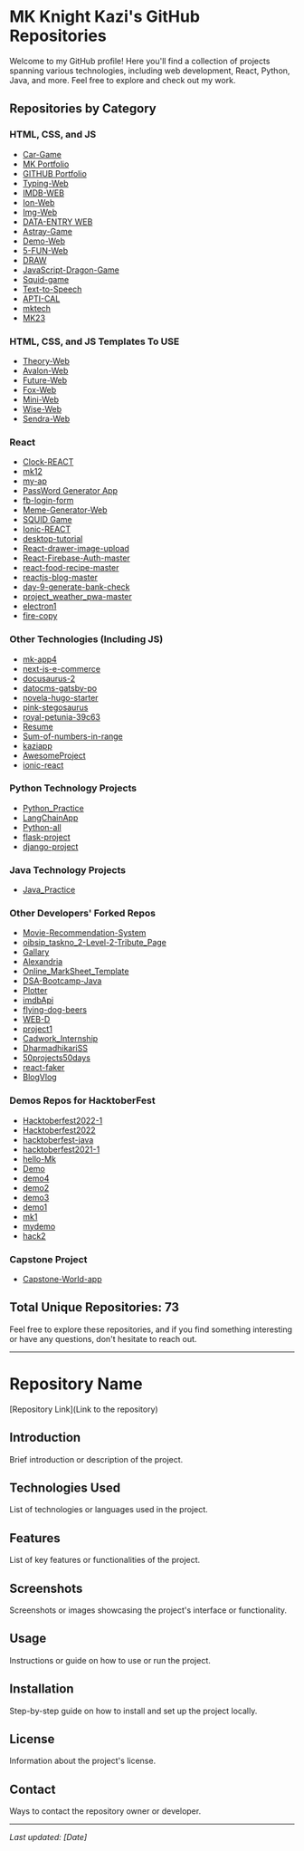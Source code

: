 # MK Knight Kazi's GitHub Repositories

Welcome to my GitHub profile! Here you'll find a collection of projects spanning various technologies, including web development, React, Python, Java, and more. Feel free to explore and check out my work.

## Repositories by Category

### HTML, CSS, and JS

- [Car-Game](https://github.com/mk-knight23/mk3)
- [MK Portfolio](https://github.com/mk-knight23/mk-portfolio)
- [GITHUB Portfolio](https://github.com/mk-knight23/mk-knight23)
- [Typing-Web](https://github.com/mk-knight23/typing12)
- [IMDB-WEB](https://github.com/mk-knight23/imdbApi)
- [Ion-Web](https://github.com/mk-knight23/mk-courses)
- [Img-Web](https://github.com/mk-knight23/upload-img-fire)
- [DATA-ENTRY WEB](https://github.com/mk-knight23/DATA-ENTRY)
- [Astray-Game](https://github.com/mk-knight23/Astray-master)
- [Demo-Web](https://github.com/mk-knight23/mydemo)
- [5-FUN-Web](https://github.com/mk-knight23/5-FUN)
- [DRAW](https://github.com/mk-knight23/Draw)
- [JavaScript-Dragon-Game](https://github.com/mk-knight23/JavaScript-Dragon-Game)
- [Squid-game](https://github.com/mk-knight23/Squid-game)
- [Text-to-Speech](https://github.com/mk-knight23/Text-to-Speech)
- [APTI-CAL](https://github.com/mk-knight23/APTI-CAL)
- [mktech](https://github.com/mk-knight23/mktech)
- [MK23](https://github.com/mk-knight23/MK23)


### HTML, CSS, and JS Templates To USE
- [Theory-Web](https://github.com/mk-knight23/theory)
- [Avalon-Web](https://github.com/mk-knight23/avalon)
- [Future-Web](https://github.com/mk-knight23/future)
- [Fox-Web](https://github.com/mk-knight23/fox)
- [Mini-Web](https://github.com/mk-knight23/minipic)
- [Wise-Web](https://github.com/mk-knight23/wise)
- [Sendra-Web](https://github.com/mk-knight23/sendra)


### React

- [Clock-REACT](https://github.com/mk-knight23/clock)
- [mk12](https://github.com/mk-knight23/mk12)
- [my-ap](https://github.com/mk-knight23/my-ap)
- [PassWord Generator App](https://github.com/mk-knight23/my-card)
- [fb-login-form](https://github.com/mk-knight23/fb-login-form)
- [Meme-Generator-Web](https://github.com/mk-knight23/meme-generator)
- [SQUID Game](https://github.com/mk-knight23/Squid-game)
- [Ionic-REACT](https://github.com/mk-knight23/ionic-react)
- [desktop-tutorial](https://github.com/mk-knight23/desktop-tutorial)
- [React-drawer-image-upload](https://github.com/mk-knight23/react-drawer-image-upload)
- [React-Firebase-Auth-master](https://github.com/mk-knight23/React-Firebase-Auth-master)
- [react-food-recipe-master](https://github.com/mk-knight23/react-food-recipe-master)
- [reactjs-blog-master](https://github.com/mk-knight23/reactjs-blog-master)
- [day-9-generate-bank-check](https://github.com/mk-knight23/day-9-generate-bank-check)
- [project_weather_pwa-master](https://github.com/mk-knight23/project_weather_pwa-master)
- [electron1](https://github.com/mk-knight23/electron1)
- [fire-copy](https://github.com/mk-knight23/fire-copy)

### Other Technologies (Including JS)

- [mk-app4](https://github.com/mk-knight23/mk-app4)
- [next-js-e-commerce](https://github.com/mk-knight23/next-js-e-commerce)
- [docusaurus-2](https://github.com/mk-knight23/docusaurus-2)
- [datocms-gatsby-po](https://github.com/mk-knight23/datocms-gatsby-po)
- [novela-hugo-starter](https://github.com/mk-knight23/novela-hugo-starter)
- [pink-stegosaurus](https://github.com/mk-knight23/pink-stegosaurus)
- [royal-petunia-39c63](https://github.com/mk-knight23/royal-petunia-39c63)
- [Resume](https://github.com/mk-knight23/Resume)
- [Sum-of-numbers-in-range](https://github.com/mk-knight23/Sum-of-numbers-in-range)
- [kaziapp](https://github.com/mk-knight23/kaziapp)
- [AwesomeProject](https://github.com/mk-knight23/AwesomeProject)
- [ionic-react](https://github.com/mk-knight23/ionic-react)

### Python Technology Projects

- [Python_Practice](https://github.com/mk-knight23/Python_Practice)
- [LangChainApp](https://github.com/mk-knight23/LangChainApp)
- [Python-all](https://github.com/mk-knight23/Python-all)
- [flask-project](https://github.com/mk-knight23/flask-project)
- [django-project](https://github.com/mk-knight23/django-project)

### Java Technology Projects

- [Java_Practice](https://github.com/mk-knight23/Java_Practice)

### Other Developers' Forked Repos

- [Movie-Recommendation-System](https://github.com/mk-knight23/Movie-Recommendation-System)
- [oibsip_taskno_2-Level-2-Tribute_Page](https://github.com/mk-knight23/oibsip_taskno_2-Level-2-Tribute_Page)
- [Gallary](https://github.com/mk-knight23/Gallary)
- [Alexandria](https://github.com/mk-knight23/Alexandria)
- [Online_MarkSheet_Template](https://github.com/mk-knight23/Online_MarkSheet_Template)
- [DSA-Bootcamp-Java](https://github.com/mk-knight23/DSA-Bootcamp-Java)
- [Plotter](https://github.com/mk-knight23/Plotter)
- [imdbApi](https://github.com/mk-knight23/imdbApi)
- [flying-dog-beers](https://github.com/mk-knight23/flying-dog-beers)
- [WEB-D](https://github.com/mk-knight23/WEB-D)
- [project1](https://github.com/mk-knight23/project1)
- [Cadwork_Internship](https://github.com/mk-knight23/Cadwork_Internship)
- [DharmadhikariSS](https://github.com/mk-knight23/DharmadhikariSS)
- [50projects50days](https://github.com/mk-knight23/50projects50days)
- [react-faker](https://github.com/mk-knight23/react-faker)
- [BlogVlog](https://github.com/mk-knight23/BlogVlog)

### Demos Repos for HacktoberFest

- [Hacktoberfest2022-1](https://github.com/mk-knight23/Hacktoberfest2022-1)
- [Hacktoberfest2022](https://github.com/mk-knight23/Hacktoberfest2022)
- [hacktoberfest-java](https://github.com/mk-knight23/hacktoberfest-java)
- [hacktoberfest2021-1](https://github.com/mk-knight23/hacktoberfest2021-1)
- [hello-Mk](https://github.com/mk-knight23/hello-Mk)
- [Demo](https://github.com/mk-knight23/Demo)
- [demo4](https://github.com/mk-knight23/demo4)
- [demo2](https://github.com/mk-knight23/demo2)
- [demo3](https://github.com/mk-knight23/demo3)
- [demo1](https://github.com/mk-knight23/demo1)
- [mk1](https://github.com/mk-knight23/mk1)
- [mydemo](https://github.com/mk-knight23/mydemo)
- [hack2](https://github.com/mk-knight23/hack2)

### Capstone Project

- [Capstone-World-app](https://github.com/mk-knight23/Capstone-World-app)

## Total Unique Repositories: 73

Feel free to explore these repositories, and if you find something interesting or have any questions, don't hesitate to reach out.

---

# Repository Name

[Repository Link](Link to the repository)

## Introduction

Brief introduction or description of the project.

## Technologies Used

List of technologies or languages used in the project.

## Features

List of key features or functionalities of the project.

## Screenshots

Screenshots or images showcasing the project's interface or functionality.

## Usage

Instructions or guide on how to use or run the project.

## Installation

Step-by-step guide on how to install and set up the project locally.

## License

Information about the project's license.

## Contact

Ways to contact the repository owner or developer.

---
*Last updated: [Date]*

